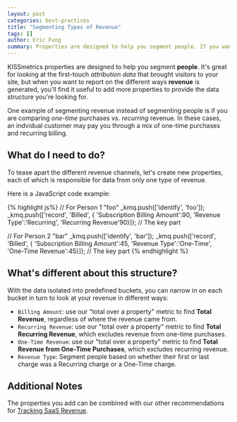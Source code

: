 ```yaml
---
layout: post
categories: best-practices
title: "Segmenting Types of Revenue"
tags: []
author: Eric Fung
summary: Properties are designed to help you segment people. If you want to segment your *revenue*, consider adding additional properties to structure the data for reports you want.
---
```

KISSmetrics properties are designed to help you segment **people**. It's great for looking at the first-touch *attribution data* that brought visitors to your site, but when you want to report on the different ways **revenue** is generated, you'll find it useful to add more properties to provide the data structure you're looking for.

One example of segmenting revenue instead of segmenting people is if you are comparing *one-time* purchases vs. *recurring* revenue. In these cases, an indvidual customer may pay you through a mix of one-time purchases and recurring billing.

## What do I need to do?

To tease apart the different revenue channels, let's create new properties, each of which is responsible for data from only one type of revenue.

Here is a JavaScript code example:

{% highlight js%}
// For Person 1 "foo"
_kmq.push(['identify', 'foo']);
_kmq.push(['record', 'Billed', {
  'Subscription Billing Amount':90,
  'Revenue Type':'Recurring',
  'Recurring Revenue'90}]);   // The key part

// For Person 2 "bar"
_kmq.push(['identify', 'bar']);
_kmq.push(['record', 'Billed', {
  'Subscription Billing Amount':45,
  'Revenue Type':'One-Time',
  'One-Time Revenue':45}]);   // The key part
{% endhighlight %}

## What's different about this structure?

With the data isolated into predefined buckets, you can narrow in on each bucket in turn to look at your revenue in different ways:

* `Billing Amount`: use our "total over a property" metric to find **Total Revenue**, regardless of where the revenue came from.
* `Recurring Revenue`: use our "total over a property" metric to find **Total Recurring Revenue**, which excludes revenue from one-time purchases.
* `One-Time Revenue`: use our "total over a property" metric to find **Total Revenue from One-Time Purchases**, which excludes recurring revenue.
* `Revenue Type`: Segment people based on whether their first or last charge was a Recurring charge or a One-Time charge.

## Additional Notes

The properties you add can be combined with our other recommendations for [Tracking SaaS Revenue][saas-revenue].

[saas-revenue]: /best-practices/saas-revenue-essentials